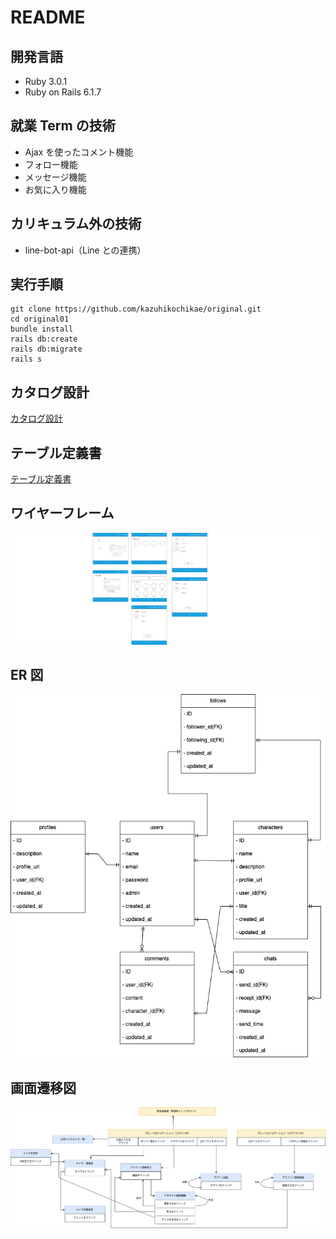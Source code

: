 # README

## 開発言語

- Ruby 3.0.1
- Ruby on Rails 6.1.7

## 就業 Term の技術

- Ajax を使ったコメント機能
- フォロー機能
- メッセージ機能
- お気に入り機能

## カリキュラム外の技術

- line-bot-api（Line との連携）

## 実行手順

```
git clone https://github.com/kazuhikochikae/original.git
cd original01
bundle install
rails db:create
rails db:migrate
rails s
```

## カタログ設計

[カタログ設計](https://docs.google.com/spreadsheets/d/1-ZRL_YKNkUGqa2USh-PKRZOvOGyI6Oob7XiATH5U3Kk/edit#gid=1096551642)

## テーブル定義書

[テーブル定義書](https://docs.google.com/spreadsheets/d/1-ZRL_YKNkUGqa2USh-PKRZOvOGyI6Oob7XiATH5U3Kk/edit#gid=494742262)

## ワイヤーフレーム

![ワイヤーフレーム](wire.png)

## ER 図

![ER図](er.png)

## 画面遷移図

![画面遷移図](ga.png)
